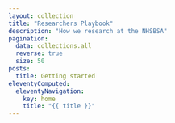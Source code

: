 ```yaml
---
layout: collection
title: "Researchers Playbook"
description: "How we research at the NHSBSA"
pagination:
  data: collections.all
  reverse: true
  size: 50
posts:
  title: Getting started
eleventyComputed:
  eleventyNavigation:
    key: home
    title: "{{ title }}"
---
```

